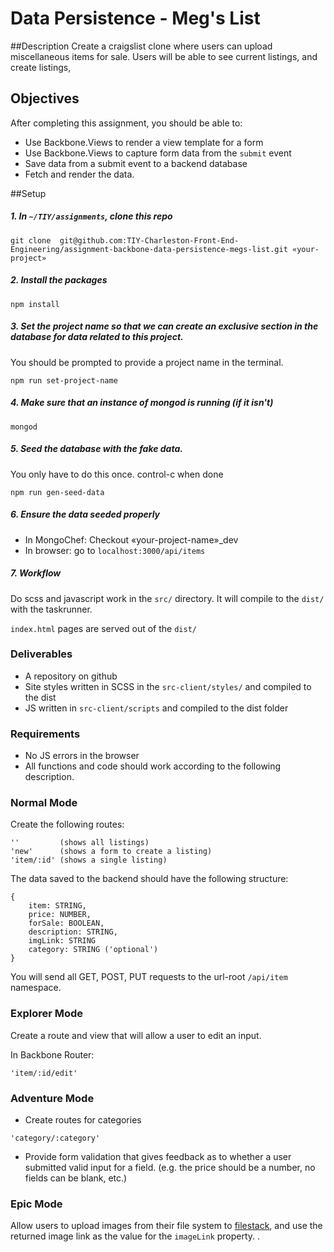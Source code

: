 # Data Persistence - Meg's List
##Description
Create a craigslist clone where users can upload miscellaneous items for sale. 
Users will be able to see current listings, and create listings, 

## Objectives

After completing this assignment, you should be able to:

* Use Backbone.Views to render a view template for a form
* Use Backbone.Views to capture form data from the `submit` event
* Save data from a submit event to a backend database
* Fetch and render the data.


##Setup 

##### 1. In `~/TIY/assignments`, clone this repo
```
git clone  git@github.com:TIY-Charleston-Front-End-Engineering/assignment-backbone-data-persistence-megs-list.git «your-project»
```

##### 2. Install the packages
```
npm install
```

##### 3. Set the project name so that we can create an exclusive section in the database for data related to this project.
You should be prompted to provide a project name in the terminal.

```
npm run set-project-name
```

##### 4. Make sure that an instance of mongod is running (if it isn't)
```
mongod
```

##### 5. Seed the database with the fake data.
You only have to do this once. control-c when done 
```
npm run gen-seed-data
```

##### 6. Ensure the data seeded properly
+ In MongoChef: Checkout «your-project-name»\_dev
+ In browser: go to `localhost:3000/api/items`

##### 7. Workflow
Do scss and javascript work in the `src/` directory. It will compile to the `dist/` with the taskrunner.

`index.html` pages are served out of the `dist/`

### Deliverables

* A repository on github
* Site styles written in SCSS in the `src-client/styles/`  and compiled to the dist
* JS written in `src-client/scripts` and compiled to the dist folder

### Requirements

* No JS errors in the browser
* All functions and code should work according to the following description.

### Normal Mode
Create the following routes:

```
''         (shows all listings)
'new'      (shows a form to create a listing)
'item/:id' (shows a single listing)
```

The data saved to the backend should have the following structure:

```
{
	item: STRING,
	price: NUMBER,
	forSale: BOOLEAN,
	description: STRING,
	imgLink: STRING
	category: STRING ('optional')
}
```

You will send all GET, POST, PUT requests to the url-root `/api/item` namespace. 

### Explorer Mode
Create a route and view that will allow a user to edit an input.

In Backbone Router:
```
'item/:id/edit'
```


### Adventure Mode
+ Create routes for categories
```
'category/:category'
```

+ Provide form validation that gives feedback as to whether a user submitted valid input for a field. (e.g. the price should be a number, no fields can be blank, etc.)

### Epic Mode
Allow users to upload images from their file system to [filestack](https://www.filestack.com/), and use the returned image link as the value for the `imageLink` property. .